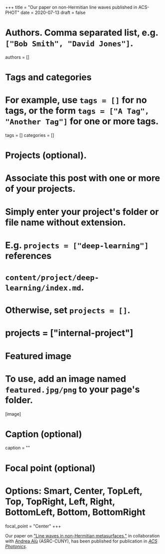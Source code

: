 +++
title = "Our paper on non-Hermitian line waves published in ACS-PHOT"
date = 2020-07-13
draft = false

# Authors. Comma separated list, e.g. `["Bob Smith", "David Jones"]`.
authors = []

# Tags and categories
# For example, use `tags = []` for no tags, or the form `tags = ["A Tag", "Another Tag"]` for one or more tags.
tags = []
categories = []

# Projects (optional).
#   Associate this post with one or more of your projects.
#   Simply enter your project's folder or file name without extension.
#   E.g. `projects = ["deep-learning"]` references
#   `content/project/deep-learning/index.md`.
#   Otherwise, set `projects = []`.
# projects = ["internal-project"]

# Featured image
# To use, add an image named `featured.jpg/png` to your page's folder.
[image]
  # Caption (optional)
  caption = ""

  # Focal point (optional)
  # Options: Smart, Center, TopLeft, Top, TopRight, Left, Right, BottomLeft, Bottom, BottomRight
  focal_point = "Center"
+++

Our paper on ["Line waves in non-Hermitian metasurfaces,"](/publication/ij-143-acs-phot-2020)
in collaboration with [Andrea Alù](https://www.gc.cuny.edu/Faculty/Core-Bios/Andrea-Alu) (ASRC-CUNY),
has been published for publication in [*ACS Photonics*](https://pubs.acs.org/journal/apchd5).
